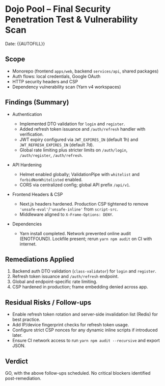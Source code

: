# Dojo Pool – Final Security Penetration Test & Vulnerability Scan

Date: {{AUTOFILL}}

## Scope

- Monorepo (frontend `apps/web`, backend `services/api`, shared packages)
- Auth flows: local credentials, Google OAuth
- HTTP security headers and CSP
- Dependency vulnerability scan (Yarn v4 workspaces)

## Findings (Summary)

- Authentication
  - Implemented DTO validation for `login` and `register`.
  - Added refresh token issuance and `/auth/refresh` handler with verification.
  - JWT expiry configured via `JWT_EXPIRES_IN` (default 1h) and `JWT_REFRESH_EXPIRES_IN` (default 7d).
  - Global rate limiting plus stricter limits on `/auth/login`, `/auth/register`, `/auth/refresh`.

- API Hardening
  - Helmet enabled globally; ValidationPipe with `whitelist` and `forbidNonWhitelisted` enabled.
  - CORS via centralized config; global API prefix `/api/v1`.

- Frontend Headers & CSP
  - Next.js headers hardened. Production CSP tightened to remove `'unsafe-eval'`/`'unsafe-inline'` from `script-src`.
  - Middleware aligned to `X-Frame-Options: DENY`.

- Dependencies
  - Yarn install completed. Network prevented online audit (ENOTFOUND). Lockfile present; rerun `yarn npm audit` on CI with internet.

## Remediations Applied

1. Backend auth DTO validation (`class-validator`) for `login` and `register`.
2. Refresh token issuance and `/auth/refresh` endpoint.
3. Global and endpoint-specific rate limiting.
4. CSP hardened in production; frame embedding denied across app.

## Residual Risks / Follow-ups

- Enable refresh token rotation and server-side invalidation list (Redis) for best practice.
- Add IP/device fingerprint checks for refresh token usage.
- Configure strict CSP nonces for any dynamic inline scripts if introduced later.
- Ensure CI network access to run `yarn npm audit --recursive` and export JSON.

## Verdict

GO, with the above follow-ups scheduled. No critical blockers identified post-remediation.
